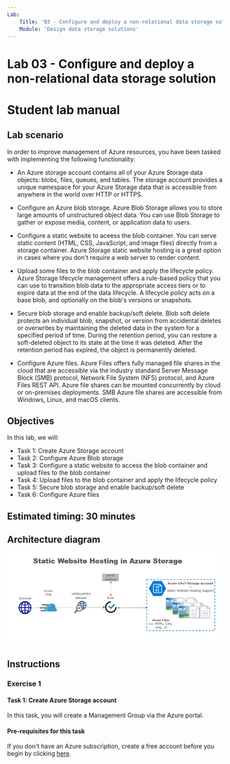 ```yaml
---
Lab:
    Title: '03 - Configure and deploy a non-relational data storage solution.'
    Module: 'Design data storage solutions'
---
```


# Lab 03 - Configure and deploy a non-relational data storage solution 
# Student lab manual

## Lab scenario

In order to improve management of Azure resources, you have been tasked with implementing the following functionality:

- An Azure storage account contains all of your Azure Storage data objects: blobs, files, queues, and tables. The storage account provides a unique namespace for your Azure Storage data that is accessible from anywhere in the world over HTTP or HTTPS.

- Configure an Azure blob storage. Azure Blob Storage allows you to store large amounts of unstructured object data. You can use Blob Storage to gather or expose media, content, or application data to users.

- Configure a static website to aceess the blob container. You can serve static content (HTML, CSS, JavaScript, and image files) directly from a storage container. Azure Storage static website hosting is a great option in cases where you don't require a web server to render content. 

- Upload some files to the blob container and apply the lifecycle policy. Azure Storage lifecycle management offers a rule-based policy that you can use to transition blob data to the appropriate access tiers or to expire data at the end of the data lifecycle. A lifecycle policy acts on a base blob, and optionally on the blob's versions or snapshots.

- Secure blob storage and enable backup/soft delete. Blob soft delete protects an individual blob, snapshot, or version from accidental deletes or overwrites by maintaining the deleted data in the system for a specified period of time. During the retention period, you can restore a soft-deleted object to its state at the time it was deleted. After the retention period has expired, the object is permanently deleted.

- Configure Azure files. Azure Files offers fully managed file shares in the cloud that are accessible via the industry standard Server Message Block (SMB) protocol, Network File System (NFS) protocol, and Azure Files REST API. Azure file shares can be mounted concurrently by cloud or on-premises deployments. SMB Azure file shares are accessible from Windows, Linux, and macOS clients. 

## Objectives

In this lab, we will:

+ Task 1: Create Azure Storage account
+ Task 2: Configure Azure Blob storage
+ Task 3: Configure a static website to access the blob container and upload files to the blob container
+ Task 4: Upload files to the blob container and apply the lifecycle policy
+ Task 5: Secure blob storage and enable backup/soft delete
+ Task 6: Configure Azure files

## Estimated timing: 30 minutes
## Architecture diagram

![image](media/arch1.png)

## Instructions

### Exercise 1

#### Task 1: Create Azure Storage account

In this task, you will create a Management Group via the Azure portal.

#### Pre-requisites for this task
If you don't have an Azure subscription, create a free account before you begin by clicking [here](https://azure.microsoft.com/en-us/free/).
